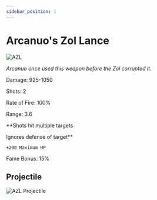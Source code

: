```yaml
---
sidebar_position: 1
---
```


# Arcanuo's Zol Lance

![AZL](https://vwiki.valorserver.com/api/item/picture/arcanuo's%20zol%20lance)

<i>Arcanuo once used this weapon before the Zol corrupted it.</i>

Damage: 925-1050

Shots: 2

Rate of Fire: 100%

Range: 3.6

**Shots hit multiple targets

Ignores defense of target**

    +200 Maximum HP

Fame Bonus: 15%

## Projectile

![AZL Projectile](https://cdn.discordapp.com/attachments/948363371235913798/948435863124181022/unknown.png)

